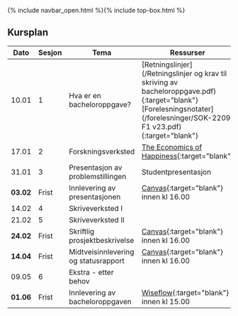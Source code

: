 {% include navbar_open.html %}{% include top-box.html %}

##  Kursplan

     
|Dato <img width=50/>| Sesjon <img width=50/>   | Tema <img width=300/>           | Ressurser <img width=150/>  |
|--------|----------------|---------------------------|--------------------------------------|
|10.01 | 1 | Hva er en bacheloroppgave? | [Retningslinjer](/Retningslinjer og krav til skriving av bacheloroppgave.pdf){:target="blank"}  <br> [Forelesningsnotater](/forelesninger/SOK-2209 F1 v23.pdf){:target="blank"}   |
|17.01 | 2 | Forskningsverksted | [The Economics of Happiness](/ressurser_F2.html){:target="blank"}   |
|31.01 | 3 | Presentasjon av problemstillingen | Studentpresentasjon   |
|**03.02**| Frist| Innlevering av presentasjonen| [Canvas](https://uit.instructure.com/courses/29608/assignments){:target="blank"} innen kl 16.00 |
|14.02 | 4 | Skriveverksted I |    |
|21.02 | 5 | Skriveverksted II |   |
|**24.02**| Frist| Skriftlig prosjektbeskrivelse| [Canvas](https://uit.instructure.com/courses/29608/assignments){:target="blank"} innen kl 16.00  |
|**14.04**| Frist| Midtveisinnlevering og statusrapport | [Canvas](https://uit.instructure.com/courses/29608/assignments){:target="blank"} innen kl 16.00  |
|09.05| 6 | Ekstra - etter behov         |    |
|**01.06** | Frist | Innlevering av bacheloroppgaven   | [Wiseflow](https://europe.wiseflow.net/login){:target="blank"} innen kl 15.00  |





